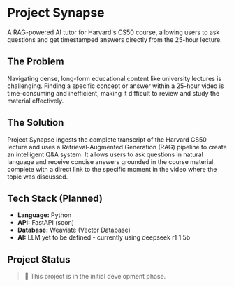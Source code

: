 # Project Synapse

A RAG-powered AI tutor for Harvard's CS50 course, allowing users to ask questions and get timestamped answers directly from the 25-hour lecture.

## The Problem

Navigating dense, long-form educational content like university lectures is challenging. Finding a specific concept or answer within a 25-hour video is time-consuming and inefficient, making it difficult to review and study the material effectively.

## The Solution

Project Synapse ingests the complete transcript of the Harvard CS50 lecture and uses a Retrieval-Augmented Generation (RAG) pipeline to create an intelligent Q&A system. It allows users to ask questions in natural language and receive concise answers grounded in the course material, complete with a direct link to the specific moment in the video where the topic was discussed.

## Tech Stack (Planned)

* **Language:** Python
* **API:** FastAPI (soon)
* **Database:** Weaviate (Vector Database)
* **AI:** LLM yet to be defined - currently using deepseek r1 1.5b

## Project Status

> 🚧 This project is in the initial development phase.
